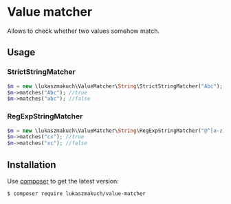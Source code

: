 # Value matcher

Allows to check whether two values somehow match.

## Usage

### StrictStringMatcher
```php
$m = new \lukaszmakuch\ValueMatcher\String\StrictStringMatcher("Abc");
$m->matches("Abc"); //true
$m->matches("abc"); //false
```
### RegExpStringMatcher
```php
$m = new \lukaszmakuch\ValueMatcher\String\RegExpStringMatcher("@^[a-z]x$@");
$m->matches("cx"); //true
$m->matches("xc"); //false
```

## Installation
Use [composer](https://getcomposer.org) to get the latest version:
```
$ composer require lukaszmakuch/value-matcher
```
